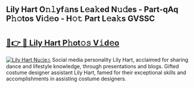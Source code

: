 ## Lily Hart O𝚗𝚕yf𝚊ns L𝚎a𝚔ed N𝚞𝚍es - Part-qAq P𝚑𝚘tos Vi𝚍𝚎o - H𝚘𝚝 Part L𝚎a𝚔s GVSSC

# <h2><a href="http://kf5qhoq.oniu.top/?m=Lily+Hart">🔗👉 🔴 Lily Hart P𝚑ot𝚘𝚜 V𝚒d𝚎o</a></h2>

[![Lily Hart Nu𝚍e𝚜](https://i.imgur.com/0qMVB7G.gif)](http://kf5qhoq.oniu.top/?m=Lily+Hart)
Social media personality Lily Hart, acclaimed for sharing dance and lifestyle knowledge, through presentations and blogs. Gifted costume designer assistant Lily Hart, famed for their exceptional skills and accomplishments in assisting costume designers.  
